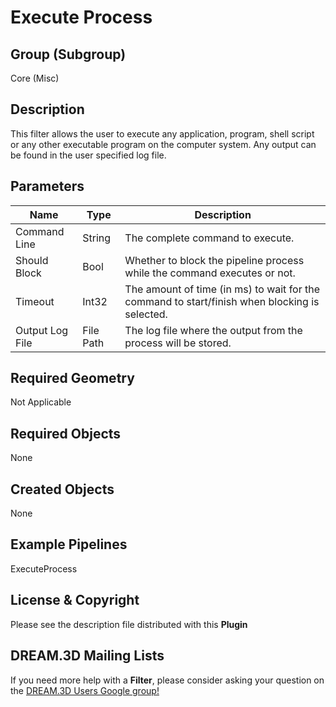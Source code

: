 # Execute Process


## Group (Subgroup) ##

Core (Misc)

## Description ##

This filter allows the user to execute any application, program, shell script or any other executable program on the computer system. Any output can be found in the user specified log file.

## Parameters ##

| Name             | Type | Description |
|------------------|------|-------------|
| Command Line | String| The complete command to execute. |
| Should Block | Bool | Whether to block the pipeline process while the command executes or not. |
| Timeout | Int32 | The amount of time (in ms) to wait for the command to start/finish when blocking is selected. |
| Output Log File | File Path | The log file where the output from the process will be stored. |


## Required Geometry ##

Not Applicable

## Required Objects ##

None

## Created Objects ##

None


## Example Pipelines ##

ExecuteProcess


## License & Copyright ##

Please see the description file distributed with this **Plugin**

## DREAM.3D Mailing Lists ##

If you need more help with a **Filter**, please consider asking your question on the [DREAM.3D Users Google group!](https://groups.google.com/forum/?hl=en#!forum/dream3d-users)

